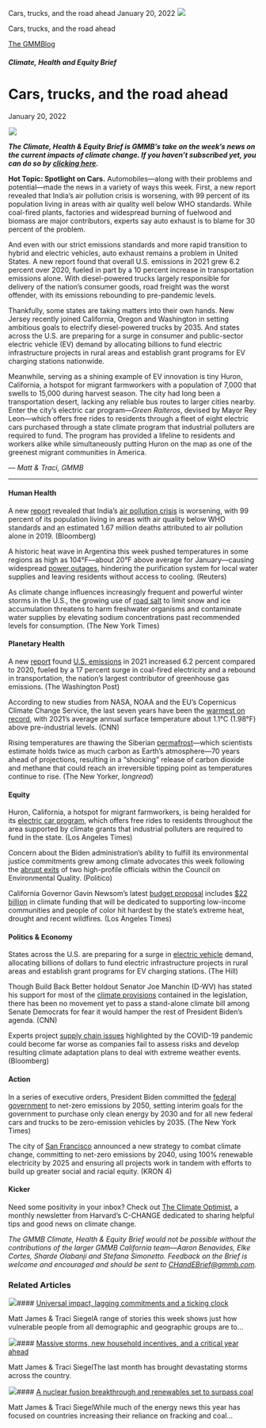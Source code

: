 



Cars, trucks, and the road ahead
January 20, 2022
![](data:image/gif;base64,R0lGODlhAQABAAAAACH5BAEKAAEALAAAAAABAAEAAAICTAEAOw==)![](https://www.gmmb.com/wp-content/uploads/2022/01/car-photo.jpg)



Cars, trucks, and the road ahead





 [The GMMBlog](/blog/)



##### Climate, Health and Equity Brief

 Cars, trucks, and the road ahead
================================


January 20, 2022



![](data:image/gif;base64,R0lGODlhAQABAAAAACH5BAEKAAEALAAAAAABAAEAAAICTAEAOw==)![](https://www.gmmb.com/wp-content/uploads/2022/01/car-photo-552x552.jpg) 


***The Climate, Health & Equity Brief is GMMB’s take on the week’s news on the current impacts of climate change. If you haven’t subscribed yet, you can do so by [clicking here](https://mailchimp.us4.list-manage.com/subscribe?u=f2f8c4bdabe1a2a83f914e813&id=4a13a601e2).***


**Hot Topic: Spotlight on Cars.** Automobiles—along with their problems and potential—made the news in a variety of ways this week. First, a new report revealed that India’s air pollution crisis is worsening, with 99 percent of its population living in areas with air quality well below WHO standards. While coal-fired plants, factories and widespread burning of fuelwood and biomass are major contributors, experts say auto exhaust is to blame for 30 percent of the problem.


And even with our strict emissions standards and more rapid transition to hybrid and electric vehicles, auto exhaust remains a problem in United States. A new report found that overall U.S. emissions in 2021 grew 6.2 percent over 2020, fueled in part by a 10 percent increase in transportation emissions alone. With diesel-powered trucks largely responsible for delivery of the nation’s consumer goods, road freight was the worst offender, with its emissions rebounding to pre-pandemic levels.


Thankfully, some states are taking matters into their own hands. New Jersey recently joined California, Oregon and Washington in setting ambitious goals to electrify diesel-powered trucks by 2035. And states across the U.S. are preparing for a surge in consumer and public-sector electric vehicle (EV) demand by allocating billions to fund electric infrastructure projects in rural areas and establish grant programs for EV charging stations nationwide.


Meanwhile, serving as a shining example of EV innovation is tiny Huron, California, a hotspot for migrant farmworkers with a population of 7,000 that swells to 15,000 during harvest season. The city had long been a transportation desert, lacking any reliable bus routes to larger cities nearby. Enter the city’s electric car program—*Green Raiteros*, devised by Mayor Rey Leon—which offers free rides to residents through a fleet of eight electric cars purchased through a state climate program that industrial polluters are required to fund. The program has provided a lifeline to residents and workers alike while simultaneously putting Huron on the map as one of the greenest migrant communities in America.


*— Matt & Traci, GMMB*




---


#### Human Health


A new [report](https://energyandcleanair.org/wp/wp-content/uploads/2022/01/NCAP-Report_Jan22_.pdf) revealed that India’s [air pollution crisis](https://www.bloomberg.com/news/articles/2022-01-11/india-s-deadly-air-pollution-keeps-getting-worse-not-better) is worsening, with 99 percent of its population living in areas with air quality below WHO standards and an estimated 1.67 million deaths attributed to air pollution alone in 2019. (Bloomberg)


A historic heat wave in Argentina this week pushed temperatures in some regions as high as 104°F—about 20°F above average for January—causing widespread [power outages](https://www.reuters.com/world/americas/argentina-capital-hit-by-major-power-outage-amid-heat-wave-2022-01-11/), hindering the purification system for local water supplies and leaving residents without access to cooling. (Reuters)


As climate change influences increasingly frequent and powerful winter storms in the U.S., the growing use of [road salt](https://www.nytimes.com/2022/01/07/climate/road-salt-water-supply.html) to limit snow and ice accumulation threatens to harm freshwater organisms and contaminate water supplies by elevating sodium concentrations past recommended levels for consumption. (The New York Times)


#### Planetary Health


A new [report](https://rhg.com/research/preliminary-us-emissions-2021/) found [U.S. emissions](https://www.washingtonpost.com/climate-environment/2022/01/10/us-emissions-surged-2021-putting-nation-further-off-track-its-climate-targets/) in 2021 increased 6.2 percent compared to 2020, fueled by a 17 percent surge in coal-fired electricity and a rebound in transportation, the nation’s largest contributor of greenhouse gas emissions. (The Washington Post)


According to new studies from NASA, NOAA and the EU’s Copernicus Climate Change Service, the last seven years have been the [warmest on record](https://www.cnn.com/2022/01/10/world/2021-global-climate-5th-warmest-copernicus/index.html), with 2021’s average annual surface temperature about 1.1°C (1.98°F) above pre-industrial levels. (CNN)


Rising temperatures are thawing the Siberian [permafrost](https://www.newyorker.com/magazine/2022/01/17/the-great-siberian-thaw)—which scientists estimate holds twice as much carbon as Earth’s atmosphere—70 years ahead of projections, resulting in a “shocking” release of carbon dioxide and methane that could reach an irreversible tipping point as temperatures continue to rise. (The New Yorker, *longread*)


#### Equity


Huron, California, a hotspot for migrant farmworkers, is being heralded for its [electric car program](https://www.latimes.com/politics/story/2022-01-10/neglected-california-town-reinvents-itself-with-electric-cars-and-plots-a-roadmap-for-the-nation), which offers free rides to residents throughout the area supported by climate grants that industrial polluters are required to fund in the state. (Los Angeles Times)


Concern about the Biden administration’s ability to fulfill its environmental justice commitments grew among climate advocates this week following the [abrupt exits](https://www.politico.com/news/2022/01/12/white-house-environmental-justice-exits-526996) of two high-profile officials within the Council on Environmental Quality. (Politico)


California Governor Gavin Newsom’s latest [budget proposal](https://www.latimes.com/environment/newsletter/2022-01-13/heres-how-california-plans-to-spend-22-billion-fighting-climate-change-boiling-point) includes [$22 billion](https://www.ebudget.ca.gov/2022-23/pdf/BudgetSummary/ClimateChange.pdf) in climate funding that will be dedicated to supporting low-income communities and people of color hit hardest by the state’s extreme heat, drought and recent wildfires. (Los Angeles Times)


#### Politics & Economy


States across the U.S. are preparing for a surge in [electric vehicle](https://thehill.com/homenews/state-watch/589007-states-carve-out-billions-in-budgets-for-electric-vehicle-surge) demand, allocating billions of dollars to fund electric infrastructure projects in rural areas and establish grant programs for EV charging stations. (The Hill)


Though Build Back Better holdout Senator Joe Manchin (D-WV) has stated his support for most of the [climate provisions](https://www.cnn.com/2022/01/05/politics/separate-climate-bill-build-back-better/index.html) contained in the legislation, there has been no movement yet to pass a stand-alone climate bill among Senate Democrats for fear it would hamper the rest of President Biden’s agenda. (CNN)


Experts project [supply chain issues](https://www.bloomberg.com/news/articles/2022-01-06/supply-chain-crisis-faces-next-risk-after-covid-pandemic-climate-change) highlighted by the COVID-19 pandemic could become far worse as companies fail to assess risks and develop resulting climate adaptation plans to deal with extreme weather events. (Bloomberg)


#### Action


In a series of executive orders, President Biden committed the [federal government](https://urldefense.com/v3/__https:/mailchimp.us4.list-manage.com/track/click?u=f2f8c4bdabe1a2a83f914e813&id=1ce25daa9e&e=17c77271a8__;!!HhhKMSGjjQV-!vJNBG7dPbWaRzFF0mwBTEcjun9h-9sxq--fRV-yHGFecwjfH5ie5Y2JzcVxTSJQ5%24) to net-zero emissions by 2050, setting interim goals for the government to purchase only clean energy by 2030 and for all new federal cars and trucks to be zero-emission vehicles by 2035. (The New York Times)


The city of [San Francisco](https://urldefense.com/v3/__https:/mailchimp.us4.list-manage.com/track/click?u=f2f8c4bdabe1a2a83f914e813&id=bc806cd981&e=17c77271a8__;!!HhhKMSGjjQV-!vJNBG7dPbWaRzFF0mwBTEcjun9h-9sxq--fRV-yHGFecwjfH5ie5Y2JzcZicgCpl%24) announced a new strategy to combat climate change, committing to net-zero emissions by 2040, using 100% renewable electricity by 2025 and ensuring all projects work in tandem with efforts to build up greater social and racial equity. (KRON 4)


#### Kicker


Need some positivity in your inbox? Check out [The Climate Optimist](https://www.hsph.harvard.edu/c-change/climateoptimist/), a monthly newsletter from Harvard’s C-CHANGE dedicated to sharing helpful tips and good news on climate change.


*The GMMB Climate, Health & Equity Brief would not be possible without the contributions of the larger GMMB California team—Aaron Benavides, Elke Cortes, Sharde Olabanji and Stefana Simonetto. Feedback on the Brief is welcome and encouraged and should be sent to [CHandEBrief@gmmb.com](mailto:CHandEBrief@gmmb.com).*









### Related Articles

![](data:image/gif;base64,R0lGODlhAQABAAAAACH5BAEKAAEALAAAAAABAAEAAAICTAEAOw==)![](https://www.gmmb.com/wp-content/uploads/2023/01/c53f7cb5-08a2-d0cf-d9a1-c8ef2c9b55e0-380x200.png)#### [Universal impact, lagging commitments and a ticking clock](https://www.gmmb.com/news/universal-impact-lagging-commitments-and-a-ticking-clock/)

Matt James & Traci SiegelA range of stories this week shows just how vulnerable people from all demographic and geographic groups are to…

![](data:image/gif;base64,R0lGODlhAQABAAAAACH5BAEKAAEALAAAAAABAAEAAAICTAEAOw==)![](https://www.gmmb.com/wp-content/uploads/2023/01/Picture1-380x200.png)#### [Massive storms, new household incentives, and a critical year ahead](https://www.gmmb.com/news/massive-storms-new-household-incentives-and-a-critical-year-ahead-and-renewables-set-to-surpass-coal-2/)

Matt James & Traci SiegelThe last month has brought devastating storms across the country.

![](data:image/gif;base64,R0lGODlhAQABAAAAACH5BAEKAAEALAAAAAABAAEAAAICTAEAOw==)![](https://www.gmmb.com/wp-content/uploads/2022/12/Picture1-380x200.png)#### [A nuclear fusion breakthrough and renewables set to surpass coal](https://www.gmmb.com/news/a-nuclear-fusion-breakthrough-and-renewables-set-to-surpass-coal/)

Matt James & Traci SiegelWhile much of the energy news this year has focused on countries increasing their reliance on fracking and coal…




